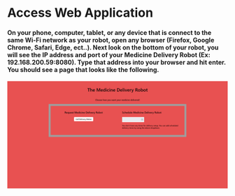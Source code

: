 # Access Web Application

#### On your phone, computer, tablet, or any device that is connect to the same Wi-Fi network as your robot, open any browser (Firefox, Google Chrome, Safari, Edge, ect..). Next look on the bottom of your robot, you will see the IP address and port of your Medicine Delivery Robot (Ex: 192.168.200.59:8080). Type that address into your browser and hit enter. You should see a page that looks like the following. 
![Homepage](/Assignments/Other/Images/Homepage.PNG)
